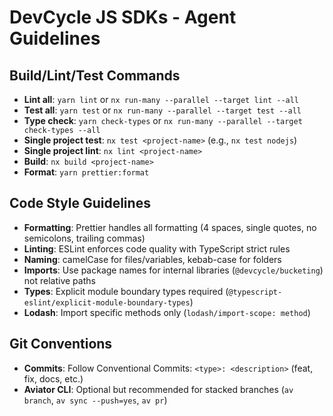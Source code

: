 # DevCycle JS SDKs - Agent Guidelines

## Build/Lint/Test Commands
- **Lint all**: `yarn lint` or `nx run-many --parallel --target lint --all`
- **Test all**: `yarn test` or `nx run-many --parallel --target test --all`
- **Type check**: `yarn check-types` or `nx run-many --parallel --target check-types --all`
- **Single project test**: `nx test <project-name>` (e.g., `nx test nodejs`)
- **Single project lint**: `nx lint <project-name>`
- **Build**: `nx build <project-name>`
- **Format**: `yarn prettier:format`

## Code Style Guidelines
- **Formatting**: Prettier handles all formatting (4 spaces, single quotes, no semicolons, trailing commas)
- **Linting**: ESLint enforces code quality with TypeScript strict rules
- **Naming**: camelCase for files/variables, kebab-case for folders
- **Imports**: Use package names for internal libraries (`@devcycle/bucketing`) not relative paths
- **Types**: Explicit module boundary types required (`@typescript-eslint/explicit-module-boundary-types`)
- **Lodash**: Import specific methods only (`lodash/import-scope: method`)

## Git Conventions
- **Commits**: Follow Conventional Commits: `<type>: <description>` (feat, fix, docs, etc.)
- **Aviator CLI**: Optional but recommended for stacked branches (`av branch`, `av sync --push=yes`, `av pr`)